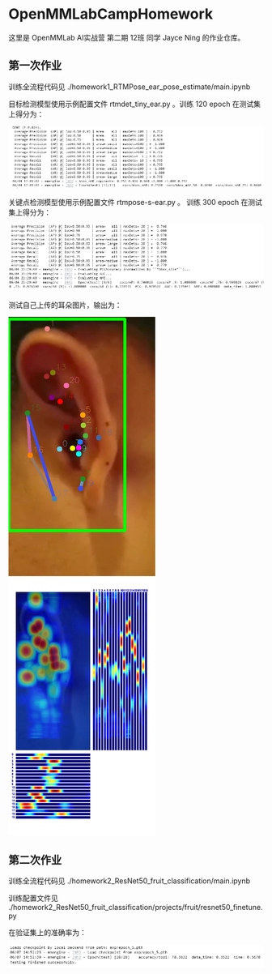 # OpenMMLabCampHomework

这里是 OpenMMLab AI实战营 第二期 12班 同学 Jayce Ning 的作业仓库。

## 第一次作业

训练全流程代码见 ./homework1_RTMPose_ear_pose_estimate/main.ipynb

目标检测模型使用示例配置文件 rtmdet_tiny_ear.py 。训练 120 epoch 在测试集上得分为：

![](./homework1_RTMPose_ear_pose_estimate/img/detection_map.png)

关键点检测模型使用示例配置文件 rtmpose-s-ear.py 。 训练 300 epoch 在测试集上得分为：

![](./homework1_RTMPose_ear_pose_estimate/img/rtmpose_socre.png)

测试自己上传的耳朵图片，输出为：

![](./homework1_RTMPose_ear_pose_estimate/outputs/G2_RTMDet-RTMPose/myear.jpg)

## 第二次作业

训练全流程代码见 ./homework2_ResNet50_fruit_classification/main.ipynb

训练配置文件见 ./homework2_ResNet50_fruit_classification/projects/fruit/resnet50_finetune.py

在验证集上的准确率为：

![](./homework2_ResNet50_fruit_classification/img/test.png)
